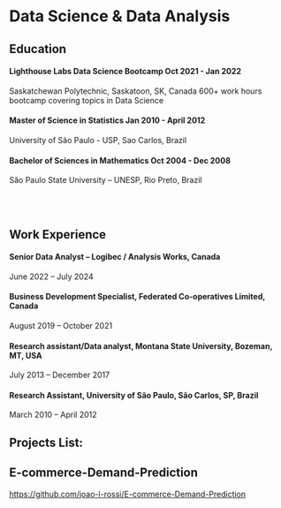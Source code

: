 # Data Science & Data Analysis

## Education
#### Lighthouse Labs Data Science Bootcamp Oct 2021 - Jan 2022
Saskatchewan Polytechnic, Saskatoon, SK, Canada
600+ work hours bootcamp covering topics in Data Science

#### Master of Science in Statistics Jan 2010 - April 2012
University of São Paulo - USP, Sao Carlos, Brazil

#### Bachelor of Sciences in Mathematics Oct 2004 - Dec 2008
São Paulo State University – UNESP, Rio Preto, Brazil

<br/><br/>

## Work Experience
#### Senior Data Analyst – Logibec / Analysis Works, Canada
June 2022 – July 2024

#### Business Development Specialist, Federated Co-operatives Limited, Canada 
August 2019 – October 2021

#### Research assistant/Data analyst, Montana State University, Bozeman, MT, USA
July 2013 – December 2017

#### Research Assistant, University of São Paulo, São Carlos, SP, Brazil
March 2010 – April 2012

## Projects List:
## E-commerce-Demand-Prediction
https://github.com/joao-l-rossi/E-commerce-Demand-Prediction

